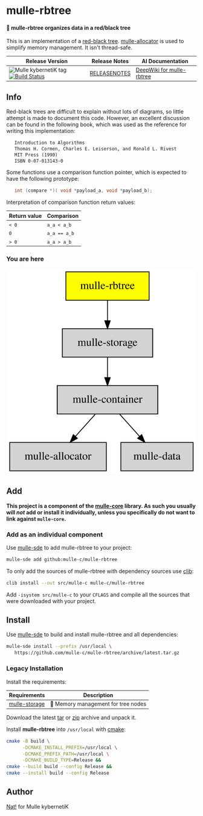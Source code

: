 # mulle-rbtree

#### 🍫 mulle-rbtree organizes data in a red/black tree

This is an implementation of a [red-black tree](https://en.wikipedia.org/wiki/Red%E2%80%93black_tree).
[mulle-allocator](//github.com/mulle-c/mulle-allocator) is used to simplify
memory management. It isn't thread-safe.



| Release Version                                       | Release Notes  | AI Documentation
|-------------------------------------------------------|----------------|---------------
| ![Mulle kybernetiK tag](https://img.shields.io/github/tag/mulle-c/mulle-rbtree.svg) [![Build Status](https://github.com/mulle-c/mulle-rbtree/workflows/CI/badge.svg)](//github.com/mulle-c/mulle-rbtree/actions) | [RELEASENOTES](RELEASENOTES.md) | [DeepWiki for mulle-rbtree](https://deepwiki.com/mulle-c/mulle-rbtree)





## Info

Red-black trees are difficult to explain without lots of diagrams, so little
attempt is made to document this code.  However, an excellent discussion can
be found in the following book, which was used as the reference for writing
this implementation:

```
   Introduction to Algorithms
   Thomas H. Cormen, Charles E. Leiserson, and Ronald L. Rivest
   MIT Press (1990)
   ISBN 0-07-013143-0
```

Some functions use a comparison function pointer, which is expected to have the
following prototype:

``` c
   int (compare *)( void *payload_a, void *payload_b);
```

Interpretation of comparison function return values:

| Return value | Comparison
|--------------|-------------------
|  `< 0`       | `a_a < a_b`
|    `0`       | `a_a == a_b`
|  `> 0`       | `a_a > a_b`


### You are here

![Overview](overview.dot.svg)





## Add

**This project is a component of the [mulle-core](//github.com/mulle-core/mulle-core) library. As such you usually will *not* add or install it
individually, unless you specifically do not want to link against
`mulle-core`.**


### Add as an individual component

Use [mulle-sde](//github.com/mulle-sde) to add mulle-rbtree to your project:

``` sh
mulle-sde add github:mulle-c/mulle-rbtree
```

To only add the sources of mulle-rbtree with dependency
sources use [clib](https://github.com/clibs/clib):


``` sh
clib install --out src/mulle-c mulle-c/mulle-rbtree
```

Add `-isystem src/mulle-c` to your `CFLAGS` and compile all the sources that were downloaded with your project.


## Install

Use [mulle-sde](//github.com/mulle-sde) to build and install mulle-rbtree and all dependencies:

``` sh
mulle-sde install --prefix /usr/local \
   https://github.com/mulle-c/mulle-rbtree/archive/latest.tar.gz
```

### Legacy Installation

Install the requirements:

| Requirements                                 | Description
|----------------------------------------------|-----------------------
| [mulle-storage](https://github.com/mulle-c/mulle-storage)             | 🛅 Memory management for tree nodes

Download the latest [tar](https://github.com/mulle-c/mulle-rbtree/archive/refs/tags/latest.tar.gz) or [zip](https://github.com/mulle-c/mulle-rbtree/archive/refs/tags/latest.zip) archive and unpack it.

Install **mulle-rbtree** into `/usr/local` with [cmake](https://cmake.org):

``` sh
cmake -B build \
      -DCMAKE_INSTALL_PREFIX=/usr/local \
      -DCMAKE_PREFIX_PATH=/usr/local \
      -DCMAKE_BUILD_TYPE=Release &&
cmake --build build --config Release &&
cmake --install build --config Release
```


## Author

[Nat!](https://mulle-kybernetik.com/weblog) for Mulle kybernetiK  



